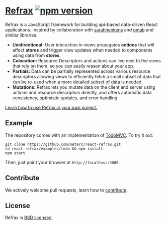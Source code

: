 # [Refrax](https://github.com/netarc/react-refrax/) [![npm version](https://badge.fury.io/js/react-refrax.svg)](http://badge.fury.io/js/react-refrax)

Refrax is a JavaScript framework for building api-based data-driven React applications. Inspired by collaboration with [sarahhenkens](https://github.com/sarahhenkens) and [omab](https://github.com/omab) and similar libraries.

* **Unidirectional:** User interaction in views propagates **actions** that will affect **stores** and trigger view updates when needed to components using data from **stores**.
* **Colocation:** Resource Descriptors and actions can live next to the views that rely on them, so you can easily reason about your app.
* **Partials:** Data can be partially represented across various resource descriptors allowing views to efficiently fetch a small subset of data that can be re-used when a more detailed subset of data is needed.
* **Mutations:** Refrax lets you mutate data on the client and server using actions and resource descriptors directly, and offers automatic data consistency, optimistic updates, and error handling.

[Learn how to use Refrax in your own project.](./docs/QuickStart-GettingStarted.md)

## Example

The repository comes with an implementation of [TodoMVC](http://todomvc.com/). To try it out:

```
git clone https://github.com/netarc/react-refrax.git
cd react-refrax/examples/todo && npm install
npm start
```

Then, just point your browser at `http://localhost:3000`.

## Contribute

We actively welcome pull requests, learn how to [contribute](./CONTRIBUTING.md).

## License

Refrax is [BSD licensed](./LICENSE).
